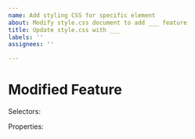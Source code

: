 ```yaml
---
name: Add styling CSS for specific element
about: Modify style.css document to add ___ feature
title: Update style.css with ___
labels: ''
assignees: ''

---
```


# Modified Feature

Selectors: 

Properties:
